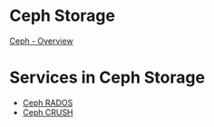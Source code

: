 # Ceph Storage

[Ceph - Overview](./docs/ceph-overview.md)

# Services in Ceph Storage 

- [Ceph RADOS](./docs/ceph-rados.md)
- [Ceph CRUSH]()
